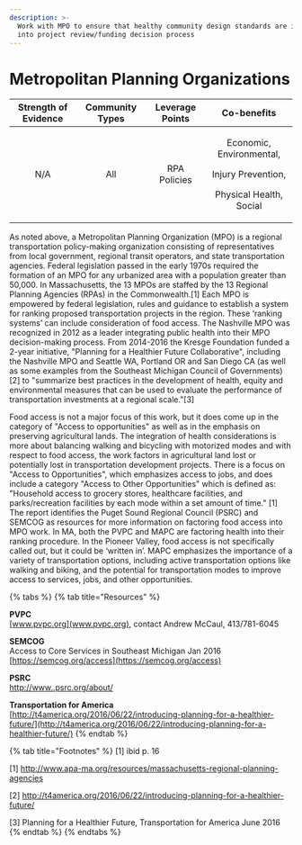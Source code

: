 ```yaml
---
description: >-
  Work with MPO to ensure that healthy community design standards are integrated
  into project review/funding decision process
---
```


# Metropolitan Planning Organizations

<table>
  <thead>
    <tr>
      <th style="text-align:center">Strength of Evidence</th>
      <th style="text-align:center">Community Types</th>
      <th style="text-align:center">Leverage Points</th>
      <th style="text-align:center">Co-benefits</th>
    </tr>
  </thead>
  <tbody>
    <tr>
      <td style="text-align:center">N/A</td>
      <td style="text-align:center">All</td>
      <td style="text-align:center">RPA Policies</td>
      <td style="text-align:center">
        <p>Economic, Environmental,</p>
        <p>Injury Prevention,</p>
        <p>Physical Health, Social</p>
      </td>
    </tr>
  </tbody>
</table>

As noted above, a Metropolitan Planning Organization \(MPO\) is a regional transportation policy-making organization consisting of representatives from local government, regional transit operators, and state transportation agencies.  Federal legislation passed in the early 1970s required the formation of an MPO for any urbanized area with a population greater than 50,000.  In Massachusetts, the 13 MPOs are staffed by the 13 Regional Planning Agencies \(RPAs\) in the Commonwealth.\[1\] Each MPO is empowered by federal legislation, rules and guidance to establish a system for ranking proposed transportation projects in the region. These ‘ranking systems’ can include consideration of food access. The Nashville MPO was recognized in 2012 as a leader integrating public health into their MPO decision-making process. From 2014-2016 the Kresge Foundation funded a 2-year initiative, "Planning for a Healthier Future Collaborative", including the Nashville MPO and Seattle WA, Portland OR and San Diego CA \(as well as some examples from the Southeast Michigan Council of Governments\)\[2\] to "summarize best practices in the development of health, equity and environmental measures that can be used to evaluate the performance of transportation investments at a regional scale."\[3\]

Food access is not a major focus of this work, but it does come up in the category of "Access to opportunities" as well as in the emphasis on preserving agricultural lands. The integration of health considerations is more about balancing walking and bicycling with motorized modes and with respect to food access, the work factors in agricultural land lost or potentially lost in transportation development projects. There is a focus on "Access to Opportunities", which emphasizes access to jobs, and does include a category "Access to Other Opportunities" which is defined as: "Household access to grocery stores, healthcare facilities, and parks/recreation facilities by each mode within a set amount of time." \[1\] The report identifies the Puget Sound Regional Council \(PSRC\) and SEMCOG as resources for more information on factoring food access into MPO work. In MA, both the PVPC and MAPC are factoring health into their ranking procedure. In the Pioneer Valley, food access is not specifically called out, but it could be ‘written in’. MAPC emphasizes the importance of a variety of transportation options, including active transportation options like walking and biking, and the potential for transportation modes to improve access to services, jobs, and other opportunities.

{% tabs %}
{% tab title="Resources" %}
**PVPC**   
[www.pvpc.org](www.pvpc.org), contact Andrew McCaul, 413/781-6045

**SEMCOG**  
Access to Core Services in Southeast Michigan Jan 2016 [https://semcog.org/access](https://semcog.org/access)

**PSRC**   
[http://www..psrc.org/about/](http://www.psrc.org/about/)

**Transportation for America**  
[http://t4america.org/2016/06/22/introducing-planning-for-a-healthier-future/](http://t4america.org/2016/06/22/introducing-planning-for-a-healthier-future/)
{% endtab %}

{% tab title="Footnotes" %}
\[1\] ibid p. 16

\[1\] http://www.apa-ma.org/resources/massachusetts-regional-planning-agencies

\[2\] http://t4america.org/2016/06/22/introducing-planning-for-a-healthier-future/

\[3\] Planning for a Healthier Future, Transportation for America June 2016
{% endtab %}
{% endtabs %}

